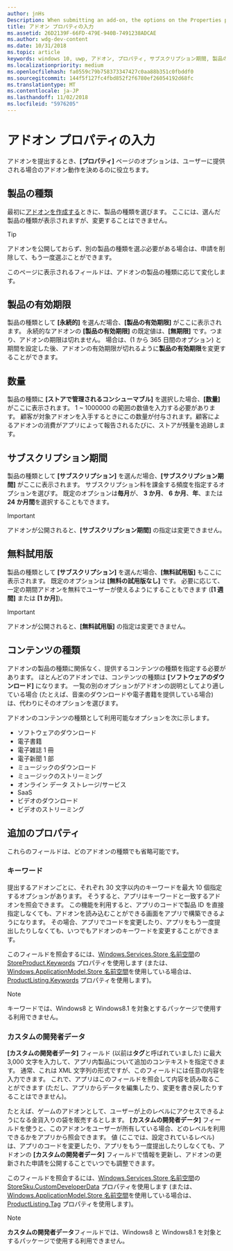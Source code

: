 ```yaml
---
author: jnHs
Description: When submitting an add-on, the options on the Properties page help determine the behavior of your add-on when offered to customers.
title: アドオン プロパティの入力
ms.assetid: 26D2139F-66FD-479E-940B-7491238ADCAE
ms.author: wdg-dev-content
ms.date: 10/31/2018
ms.topic: article
keywords: windows 10, uwp, アドオン, プロパティ, サブスクリプション期間, 製品の有効期間, コンテンツの種類, iap, アプリ内購入, アプリ内製品
ms.localizationpriority: medium
ms.openlocfilehash: fa0559c79b758373347427c0aa88b351c0fbddf0
ms.sourcegitcommit: 144f5f127fc4fbd852f2f6780ef26054192d68fc
ms.translationtype: MT
ms.contentlocale: ja-JP
ms.lasthandoff: 11/02/2018
ms.locfileid: "5976205"
---
```

# <a name="enter-add-on-properties"></a>アドオン プロパティの入力

アドオンを提出するとき、**[プロパティ]** ページのオプションは、ユーザーに提供される場合のアドオン動作を決めるのに役立ちます。

## <a name="product-type"></a>製品の種類

最初に[アドオンを作成する](set-your-add-on-product-id.md)ときに、製品の種類を選びます。 ここには、選んだ製品の種類が表示されますが、変更することはできません。

> [!TIP]
> アドオンを公開しておらず、別の製品の種類を選ぶ必要がある場合は、申請を削除して、もう一度選ぶことができます。

このページに表示されるフィールドは、アドオンの製品の種類に応じて変化します。


## <a name="product-lifetime"></a>製品の有効期限

製品の種類として **[永続的]** を選んだ場合、**[製品の有効期限]** がここに表示されます。 永続的なアドオンの **[製品の有効期限]** の既定値は、**[無期限]** です。つまり、アドオンの期限は切れません。 場合は、(1 から 365 日間のオプション) と期間を設定した後、アドオンの有効期限が切れるように**製品の有効期限**を変更することができます。


## <a name="quantity"></a>数量

製品の種類に **[ストアで管理されるコンシューマブル]** を選択した場合、**[数量]** がここに表示されます。 1 ~ 1000000 の範囲の数値を入力する必要があります。 顧客が対象アドオンを入手するときにこの数量が付与されます。顧客によるアドオンの消費がアプリによって報告されるたびに、ストアが残量を追跡します。


## <a name="subscription-period"></a>サブスクリプション期間

製品の種類として **[サブスクリプション]** を選んだ場合、**[サブスクリプション期間]** がここに表示されます。 サブスクリプション料を課金する頻度を指定するオプションを選びす。 既定のオプションは**毎月**が、 **3 か月**、 **6 か月**、**年**、または**24 か月間**を選択することもできます。

> [!IMPORTANT]
> アドオンが公開されると、**[サブスクリプション期間]** の指定は変更できません。


## <a name="free-trial"></a>無料試用版

製品の種類として **[サブスクリプション]** を選んだ場合、**[無料試用版]** もここに表示されます。 既定のオプションは **[無料の試用版なし]** です。 必要に応じて、一定の期間アドオンを無料でユーザーが使えるようにすることもできます (**[1 週間]** または **[1 か月]**)。 

> [!IMPORTANT]
> アドオンが公開されると、**[無料試用版]** の指定は変更できません。


## <a name="content-type"></a>コンテンツの種類

アドオンの製品の種類に関係なく、提供するコンテンツの種類を指定する必要があります。 ほとんどのアドオンでは、コンテンツの種類は **[ソフトウェアのダウンロード]** になります。 一覧の別のオプションがアドオンの説明としてより適している場合 (たとえば、音楽のダウンロードや電子書籍を提供している場合) は、代わりにそのオプションを選びます。

アドオンのコンテンツの種類として利用可能なオプションを次に示します。

-   ソフトウェアのダウンロード
-   電子書籍
-   電子雑誌 1 冊
-   電子新聞 1 部
-   ミュージックのダウンロード
-   ミュージックのストリーミング
-   オンライン データ ストレージ/サービス
-   SaaS
-   ビデオのダウンロード
-   ビデオのストリーミング


## <a name="additional-properties"></a>追加のプロパティ

これらのフィールドは、どのアドオンの種類でも省略可能です。

<span id="keywords" />

### <a name="keywords"></a>キーワード

提出するアドオンごとに、それぞれ 30 文字以内のキーワードを最大 10 個指定するオプションがあります。 そうすると、アプリはキーワードと一致するアドオンを照会できます。 この機能を利用すると、アプリのコードで製品 ID を直接指定しなくても、アドオンを読み込むことができる画面をアプリで構築できるようになります。 その場合、アプリでコードを変更したり、アプリをもう一度提出したりしなくても、いつでもアドオンのキーワードを変更することができます。

このフィールドを照会するには、[Windows.Services.Store 名前空間](https://docs.microsoft.com/uwp/api/Windows.Services.Store)の [StoreProduct.Keywords](https://docs.microsoft.com/uwp/api/windows.services.store.storeproduct.Keywords) プロパティを使用します  (または、[Windows.ApplicationModel.Store 名前空間](https://docs.microsoft.com/uwp/api/Windows.ApplicationModel.Store)を使用している場合は、[ProductListing.Keywords](https://docs.microsoft.com/uwp/api/windows.applicationmodel.store.productlisting.Keywords) プロパティを使用します)。

> [!NOTE]
> キーワードでは、Windows8 と Windows8.1 を対象とするパッケージで使用する利用できません。

<span id="custom-developer-data" />

### <a name="custom-developer-data"></a>カスタムの開発者データ

**[カスタムの開発者データ]** フィールド (以前は**タグ**と呼ばれていました) に最大 3,000 文字を入力して、アプリ内製品について追加のコンテキストを指定できます。 通常、これは XML 文字列の形式ですが、このフィールドには任意の内容を入力できます。 これで、アプリはこのフィールドを照会して内容を読み取ることができます (ただし、アプリからデータを編集したり、変更を書き戻したりすることはできません)。

たとえば、ゲームのアドオンとして、ユーザーが上のレベルにアクセスできるようになる金貨入りの袋を販売するとします。 **[カスタムの開発者データ]** フィールドを使うと、このアドオンをユーザーが所有している場合、どのレベルを利用できるかをアプリから照会できます。 値 (ここでは、設定されているレベル) は、アプリのコードを変更したり、アプリをもう一度提出したりしなくても、アドオンの **[カスタムの開発者データ]** フィールドで情報を更新し、アドオンの更新された申請を公開することでいつでも調整できます。

このフィールドを照会するには、[Windows.Services.Store 名前空間](https://docs.microsoft.com/uwp/api/Windows.Services.Store)の [StoreSku.CustomDeveloperData](https://docs.microsoft.com/uwp/api/windows.services.store.storesku.customdeveloperdata#Windows_Services_Store_StoreSku_CustomDeveloperData) プロパティを使用します  (または、[Windows.ApplicationModel.Store 名前空間](https://docs.microsoft.com/uwp/api/Windows.ApplicationModel.Store)を使用している場合は、[ProductListing.Tag](https://docs.microsoft.com/uwp/api/windows.applicationmodel.store.productlisting.tag#Windows_ApplicationModel_Store_ProductListing_Tag) プロパティを使用します)。

> [!NOTE]
> **カスタムの開発者データ**フィールドでは、Windows8 と Windows8.1 を対象とするパッケージで使用する利用できません。

 

 

 

